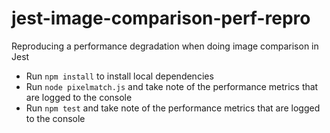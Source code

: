 # jest-image-comparison-perf-repro
Reproducing a performance degradation when doing image comparison in Jest

- Run `npm install` to install local dependencies
- Run `node pixelmatch.js` and take note of the performance metrics that are logged to the console
- Run `npm test` and take note of the performance metrics that are logged to the console